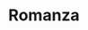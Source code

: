 ---
title: "Romanza"
address: "14 - 17 Lower Leeson Street, Dublin city centre, Co. Dublin, Dublin 2"
tel: "+353 (0)16 62 2480"
county: "Dublin"
category: "Italian Restaurants"
type: "Content"
lat: "53.33494567871094"
lng: "-6.25624942779541"
---